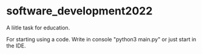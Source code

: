 # software_development2022
A liitle task for education.

For starting using a code. Write in console "python3 main.py" or just start in the IDE.
